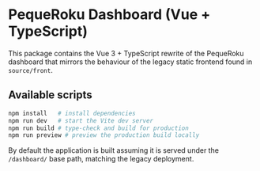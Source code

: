 # PequeRoku Dashboard (Vue + TypeScript)

This package contains the Vue 3 + TypeScript rewrite of the PequeRoku dashboard that mirrors the behaviour of the legacy static frontend found in `source/front`.

## Available scripts

```bash
npm install   # install dependencies
npm run dev   # start the Vite dev server
npm run build # type-check and build for production
npm run preview # preview the production build locally
```

By default the application is built assuming it is served under the `/dashboard/` base path, matching the legacy deployment.
